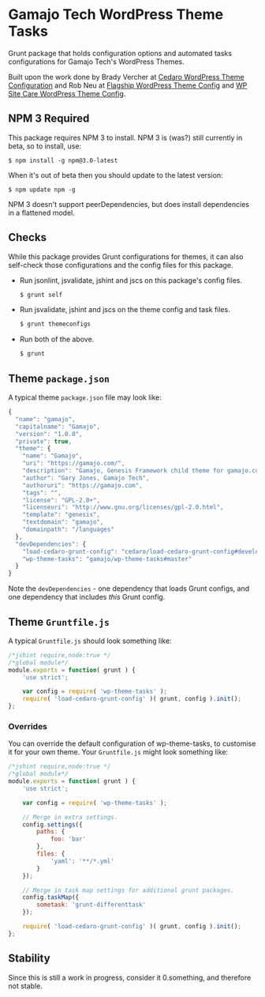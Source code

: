 # Gamajo Tech WordPress Theme Tasks

Grunt package that holds configuration options and automated tasks configurations for Gamajo Tech's WordPress Themes.

Built upon the work done by Brady Vercher at [Cedaro WordPress Theme Configuration](https://github.com/cedaro/cedaro-wp-theme-config) and Rob Neu at [Flagship WordPress Theme Config](https://github.com/FlagshipWP/flagship-wp-theme-config) and [WP Site Care WordPress Theme Config](https://github.com/wpsitecare/sitecare-theme-config).

## NPM 3 Required

This package requires NPM 3 to install. NPM 3 is (was?) still currently in beta, so to install, use:

```
$ npm install -g npm@3.0-latest
```

When it's out of beta then you should update to the latest version:

```
$ npm update npm -g
```

NPM 3 doesn't support peerDependencies, but does install dependencies in a flattened model.

## Checks

While this package provides Grunt configurations for themes, it can also self-check those configurations and the config files for this package.

* Run jsonlint, jsvalidate, jshint and jscs on this package's config files.

    ```sh
    $ grunt self
    ```

* Run jsvalidate, jshint and jscs on the theme config and task files.

    ```sh
    $ grunt themeconfigs
    ```

* Run both of the above.
    ```sh
    $ grunt
    ```

## Theme `package.json`

A typical theme `package.json` file may look like:

```js
{
  "name": "gamajo",
  "capitalname": "Gamajo",
  "version": "1.0.0",
  "private": true,
  "theme": {
    "name": "Gamajo",
    "uri": "https://gamajo.com/",
    "description": "Gamajo, Genesis Framework child theme for gamajo.com.",
    "author": "Gary Jones, Gamajo Tech",
    "authoruri": "https://gamajo.com",
    "tags": "",
    "license": "GPL-2.0+",
    "licenseuri": "http://www.gnu.org/licenses/gpl-2.0.html",
    "template": "genesis",
    "textdomain": "gamajo",
    "domainpath": "/languages"
  },
  "devDependencies": {
    "load-cedaro-grunt-config": "cedaro/load-cedaro-grunt-config#develop",
    "wp-theme-tasks": "gamajo/wp-theme-tasks#master"
  }
}
```

Note the `devDependencies` - one dependency that loads Grunt configs, and one dependency that includes *this* Grunt config.

## Theme `Gruntfile.js`

A typical `Gruntfile.js` should look something like:

```js
/*jshint require,node:true */
/*global module*/
module.exports = function( grunt ) {
	'use strict';

	var config = require( 'wp-theme-tasks' );
	require( 'load-cedaro-grunt-config' )( grunt, config ).init();
};
```

### Overrides

You can override the default configuration of wp-theme-tasks, to customise it for your own theme. Your `Gruntfile.js` might look something like:

```js
/*jshint require,node:true */
/*global module*/
module.exports = function( grunt ) {
	'use strict';

	var config = require( 'wp-theme-tasks' );

	// Merge in extra settings.
	config.settings({
		paths: {
			foo: 'bar'
		},
		files: {
			'yaml': '**/*.yml'
		}
	});

	// Merge in task map settings for additional grunt packages.
	config.taskMap({
		sometask: 'grunt-differenttask'
	});

	require( 'load-cedaro-grunt-config' )( grunt, config ).init();
};

```

## Stability

Since this is still a work in progress, consider it 0.something, and therefore not stable.
